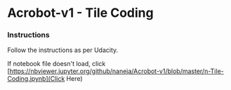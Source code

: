 # Acrobot-v1 - Tile Coding

### Instructions

Follow the instructions as per Udacity. 

If notebook file doesn't load, click [https://nbviewer.jupyter.org/github/naneja/Acrobot-v1/blob/master/n-Tile-Coding.ipynb](Click Here)
